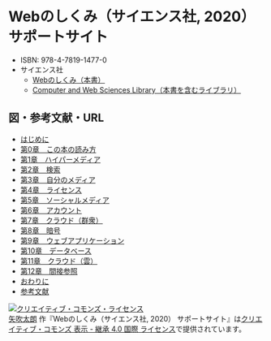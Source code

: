 # Webのしくみ（サイエンス社, 2020） サポートサイト

- ISBN: 978-4-7819-1477-0
- サイエンス社
  - [Webのしくみ（本書）](https://www.saiensu.co.jp/search/?isbn=978-4-7819-1477-0&y=2020)
  - [Computer and Web Sciences Library（本書を含むライブラリ）](https://www.saiensu.co.jp/search/?book_class_id=2&library_id=300)

## 図・参考文献・URL

- [はじめに](chapters/preface.md)
- [第0章　この本の読み方](chapters/00.md)
- [第1章　ハイパーメディア](chapters/01.md)
- [第2章　検索](chapters/02.md)
- [第3章　自分のメディア](chapters/03.md)
- [第4章　ライセンス](chapters/04.md)
- [第5章　ソーシャルメディア](chapters/05.md)
- [第6章　アカウント](chapters/06.md)
- [第7章　クラウド（群衆）](chapters/07.md)
- [第8章　暗号](chapters/08.md)
- [第9章　ウェブアプリケーション](chapters/09.md)
- [第10章　データベース](chapters/10.md)
- [第11章　クラウド（雲）](chapters/11.md)
- [第12章　間接参照](chapters/12.md)
- [おわりに](chapters/afterword.md)
- [参考文献](chapters/bibliography.md)

<a rel="license" href="http://creativecommons.org/licenses/by-sa/4.0/"><img alt="クリエイティブ・コモンズ・ライセンス" style="border-width:0" src="https://i.creativecommons.org/l/by-sa/4.0/88x31.png" /></a><br /><a xmlns:cc="http://creativecommons.org/ns#" href="https://github.com/taroyabuki/webbook" property="cc:attributionName" rel="cc:attributionURL">矢吹太朗</a> 作『<span xmlns:dct="http://purl.org/dc/terms/" property="dct:title">Webのしくみ（サイエンス社, 2020） サポートサイト</span>』は<a rel="license" href="http://creativecommons.org/licenses/by-sa/4.0/">クリエイティブ・コモンズ 表示 - 継承 4.0 国際 ライセンス</a>で提供されています。
